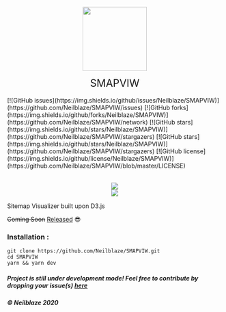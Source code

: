 <p align="center">
  <img src="https://raw.githubusercontent.com/Neilblaze/SVG-store/master/accessories/arrow.png" width="150px">
  <br>
<div align="center">
  <font size="5"> SMAPVIW </font>
</div>
<br> [![GitHub issues](https://img.shields.io/github/issues/Neilblaze/SMAPVIW)](https://github.com/Neilblaze/SMAPVIW/issues)&nbsp;[![GitHub forks](https://img.shields.io/github/forks/Neilblaze/SMAPVIW)](https://github.com/Neilblaze/SMAPVIW/network)&nbsp;[![GitHub stars](https://img.shields.io/github/stars/Neilblaze/SMAPVIW)](https://github.com/Neilblaze/SMAPVIW/stargazers)&nbsp;[![GitHub stars](https://img.shields.io/github/stars/Neilblaze/SMAPVIW)](https://github.com/Neilblaze/SMAPVIW/stargazers)&nbsp;[![GitHub license](https://img.shields.io/github/license/Neilblaze/SMAPVIW)](https://github.com/Neilblaze/SMAPVIW/blob/master/LICENSE)
<br><br>
<p align="center">
  <img src="https://raw.githubusercontent.com/Neilblaze/SVG-store/master/accessories/Smapviw%20snaps/D1.png">
  <br>
  <img src="https://raw.githubusercontent.com/Neilblaze/SVG-store/master/accessories/Smapviw%20snaps/D2.png">
</p>

Sitemap Visualizer built upon D3.js

~~Coming Soon~~ [Released](https://github.com/Neilblaze/SMAPVIW/releases/tag/v1.0) 😎


### Installation :

```
git clone https://github.com/Neilblaze/SMAPVIW.git
cd SMAPVIW
yarn && yarn dev
```

##### Project is still under development mode! Feel free to contribute by dropping your issue(s) [here](https://github.com/Neilblaze/SMAPVIW/issues)
##### © Neilblaze 2020
